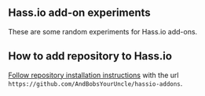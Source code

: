 Hass.io add-on experiments
--------------------------

These are some random experiments for Hass.io add-ons.

## How to add repository to Hass.io

[Follow repository installation instructions](https://home-assistant.io/hassio/installing_third_party_addons/) with the url `https://github.com/AndBobsYourUncle/hassio-addons`.
